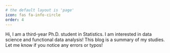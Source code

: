 ```yaml
---
# the default layout is 'page'
icon: fas fa-info-circle
order: 4
---
```


Hi, I am a third-year Ph.D. student in Statistics. I am interested in data science and functional data analysis! This blog is a summary of my studies. Let me know if you notice any errors or typos!
